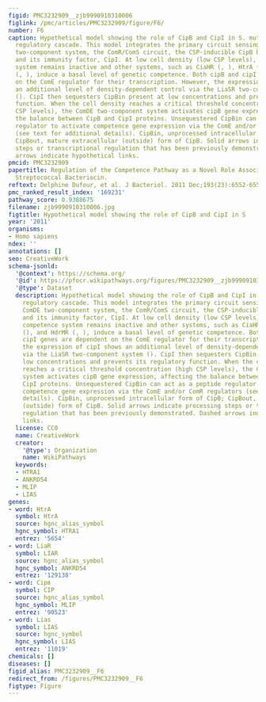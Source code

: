 ```yaml
---
figid: PMC3232909__zjb9990910310006
figlink: /pmc/articles/PMC3232909/figure/F6/
number: F6
caption: Hypothetical model showing the role of CipB and CipI in S. mutans competence
  regulatory cascade. This model integrates the primary circuit sensing CSP, the ComDE
  two-component system, the ComR/ComS circuit, the CSP-inducible CipB bacteriocin,
  and its immunity factor, CipI. At low cell density (low CSP levels), the major competence
  system remains inactive and other systems, such as CiaHR (, ), HtrA (), and HdrMR
  (, ), induce a basal level of genetic competence. Both cipB and cipI genes are dependent
  on the ComE regulator for their transcription. However, the expression of cipI shows
  an additional level of density-dependent control via the LiaSR two-component system
  (). CipI then sequesters CipBin present at low concentrations and prevents its regulatory
  function. When the cell density reaches a critical threshold concentration (high
  CSP levels), the ComDE two-component system activates cipB gene expression, affecting
  the balance between CipB and CipI proteins. Unsequestered CipBin can act as a peptide
  regulator to activate competence gene expression via the ComE and/or ComR regulators
  (see text for additional details). CipBin, unprocessed intracellular form of CipB;
  CipBout, mature extracellular (outside) form of CipB. Solid arrows indicate processing
  steps or transcriptional regulation that has been previously demonstrated. Dashed
  arrows indicate hypothetical links.
pmcid: PMC3232909
papertitle: Regulation of the Competence Pathway as a Novel Role Associated with a
  Streptococcal Bacteriocin.
reftext: Delphine Dufour, et al. J Bacteriol. 2011 Dec;193(23):6552-6559.
pmc_ranked_result_index: '169231'
pathway_score: 0.9388675
filename: zjb9990910310006.jpg
figtitle: Hypothetical model showing the role of CipB and CipI in S
year: '2011'
organisms:
- Homo sapiens
ndex: ''
annotations: []
seo: CreativeWork
schema-jsonld:
  '@context': https://schema.org/
  '@id': https://pfocr.wikipathways.org/figures/PMC3232909__zjb9990910310006.html
  '@type': Dataset
  description: Hypothetical model showing the role of CipB and CipI in S. mutans competence
    regulatory cascade. This model integrates the primary circuit sensing CSP, the
    ComDE two-component system, the ComR/ComS circuit, the CSP-inducible CipB bacteriocin,
    and its immunity factor, CipI. At low cell density (low CSP levels), the major
    competence system remains inactive and other systems, such as CiaHR (, ), HtrA
    (), and HdrMR (, ), induce a basal level of genetic competence. Both cipB and
    cipI genes are dependent on the ComE regulator for their transcription. However,
    the expression of cipI shows an additional level of density-dependent control
    via the LiaSR two-component system (). CipI then sequesters CipBin present at
    low concentrations and prevents its regulatory function. When the cell density
    reaches a critical threshold concentration (high CSP levels), the ComDE two-component
    system activates cipB gene expression, affecting the balance between CipB and
    CipI proteins. Unsequestered CipBin can act as a peptide regulator to activate
    competence gene expression via the ComE and/or ComR regulators (see text for additional
    details). CipBin, unprocessed intracellular form of CipB; CipBout, mature extracellular
    (outside) form of CipB. Solid arrows indicate processing steps or transcriptional
    regulation that has been previously demonstrated. Dashed arrows indicate hypothetical
    links.
  license: CC0
  name: CreativeWork
  creator:
    '@type': Organization
    name: WikiPathways
  keywords:
  - HTRA1
  - ANKRD54
  - MLIP
  - LIAS
genes:
- word: HtrA
  symbol: HtrA
  source: hgnc_alias_symbol
  hgnc_symbol: HTRA1
  entrez: '5654'
- word: LiaR
  symbol: LIAR
  source: hgnc_alias_symbol
  hgnc_symbol: ANKRD54
  entrez: '129138'
- word: Cipв
  symbol: CIP
  source: hgnc_alias_symbol
  hgnc_symbol: MLIP
  entrez: '90523'
- word: Lias
  symbol: LIAS
  source: hgnc_symbol
  hgnc_symbol: LIAS
  entrez: '11019'
chemicals: []
diseases: []
figid_alias: PMC3232909__F6
redirect_from: /figures/PMC3232909__F6
figtype: Figure
---
```

